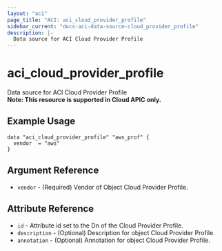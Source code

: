 ```yaml
---
layout: "aci"
page_title: "ACI: aci_cloud_provider_profile"
sidebar_current: "docs-aci-data-source-cloud_provider_profile"
description: |-
  Data source for ACI Cloud Provider Profile
---
```


# aci_cloud_provider_profile #
Data source for ACI Cloud Provider Profile  
<b>Note: This resource is supported in Cloud APIC only.</b>
## Example Usage ##

```hcl
data "aci_cloud_provider_profile" "aws_prof" {
  vendor  = "aws"
}
```
## Argument Reference ##
* `vendor` - (Required) Vendor of Object Cloud Provider Profile.



## Attribute Reference

* `id` - Attribute id set to the Dn of the Cloud Provider Profile.
* `description` - (Optional) Description for object Cloud Provider Profile.
* `annotation` - (Optional) Annotation for object Cloud Provider Profile.
